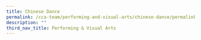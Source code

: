```yaml
---
title: Chinese Dance
permalink: /cca-team/performing-and-visual-arts/chinese-dance/permalink/
description: ""
third_nav_title: Performing & Visual Arts
---
```

